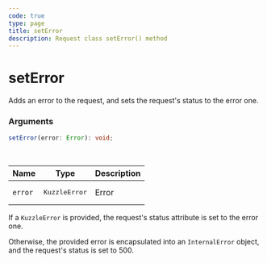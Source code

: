 ```yaml
---
code: true
type: page
title: setError
description: Request class setError() method
---
```


# setError

Adds an error to the request, and sets the request's status to the error one.

### Arguments

```ts
setError(error: Error): void;
```

</br>


| Name | Type | Description                      |
|------|------|----------------------------------|
| `error` | <pre>KuzzleError|Error</pre> | Error object to set |

If a `KuzzleError` is provided, the request's status attribute is set to the error one.

Otherwise, the provided error is encapsulated into an `InternalError` object, and the request's status is set to 500.
